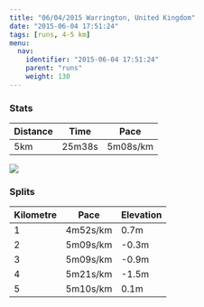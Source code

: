 ```yaml
---
title: "06/04/2015 Warrington, United Kingdom"
date: "2015-06-04 17:51:24"
tags: [runs, 4-5 km]
menu:
  nav:
    identifier: "2015-06-04 17:51:24"
    parent: "runs"
    weight: 130
---
```


### Stats

| Distance | Time | Pace |
|----------|------|------|
|5km|25m38s|5m08s/km|

<img src='https://maps.googleapis.com/maps/api/staticmap?maptype=roadmap&path=enc:sa{dIdb{NJbCpP}@XqPeCTSpG_LhAe@jEbQSDsPkBf@GjGaLbAo@lE|PQAiPeB`@E`GsLjAWnExP[AcPgBd@E|FmLhAa@xEdP_@ToPeBj@GjGeL`AIzE&key=AIzaSyAfqMeaZ1CCJFGP5cWud__oZnT_Pybg-1M&size=800x800&markers=color:yellow|label:S|53.39178,-2.60147&markers=color:green|label:F|53.39166000000002,-2.601959999999999'>

### Splits

| Kilometre | Pace | Elevation |
|------|------|-----------|
|1|4m52s/km|0.7m|
|2|5m09s/km|-0.3m|
|3|5m09s/km|-0.9m|
|4|5m21s/km|-1.5m|
|5|5m10s/km|0.1m|
